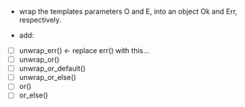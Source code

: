 - wrap the templates parameters O and E, into an object Ok and Err, respectively.

* add:
 - [ ] unwrap_err() <- replace err() with this...
 - [ ] unwrap_or()
 - [ ] unwrap_or_default()
 - [ ] unwrap_or_else()
 - [ ] or()
 - [ ] or_else()
